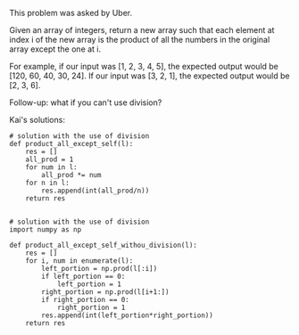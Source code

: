 This problem was asked by Uber.

Given an array of integers, return a new array such that each element at index i of the new array is the product of all the numbers in the original array except the one at i.

For example, if our input was [1, 2, 3, 4, 5], the expected output would be [120, 60, 40, 30, 24]. If our input was [3, 2, 1], the expected output would be [2, 3, 6].

Follow-up: what if you can't use division?

Kai's solutions:
```python3
# solution with the use of division
def product_all_except_self(l):
    res = []
    all_prod = 1
    for num in l:
        all_prod *= num
    for n in l:
        res.append(int(all_prod/n))
    return res
    
    
# solution with the use of division
import numpy as np

def product_all_except_self_withou_division(l):
    res = []
    for i, num in enumerate(l):
        left_portion = np.prod(l[:i])
        if left_portion == 0:
            left_portion = 1
        right_portion = np.prod(l[i+1:])
        if right_portion == 0:
            right_portion = 1
        res.append(int(left_portion*right_portion))
    return res    
```
        
